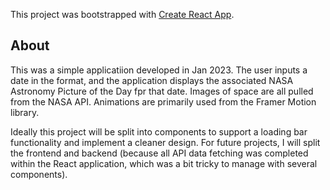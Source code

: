 This project was bootstrapped with [Create React App](https://github.com/facebook/create-react-app).

## About
This was a simple applicatiion developed in Jan 2023. The user inputs a date in the format, and the application displays the associated NASA Astronomy Picture of the Day fpr that date. Images of space are all pulled from the NASA API. Animations are primarily used from the Framer Motion library.

Ideally this project will be split into components to support a loading bar functionality and implement a cleaner design. For future projects, I will split the frontend and backend (because all API data fetching was completed within the React application, which was a bit tricky to manage with several components).
